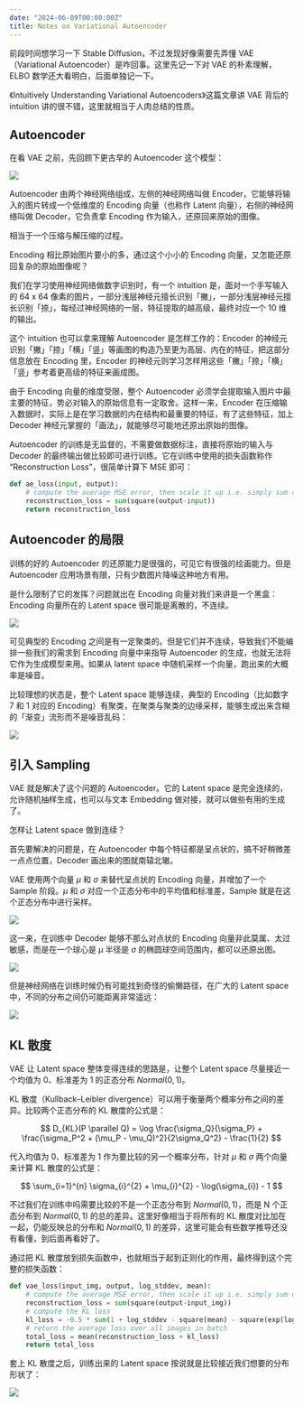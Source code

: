 ```yaml
---
date: "2024-06-09T00:00:00Z"
title: Notes on Variational Autoencoder
---
```


前段时间想学习一下 Stable Diffusion，不过发现好像需要先弄懂 VAE （Variational Autoencoder）是咋回事。这里先记一下对 VAE 的朴素理解，ELBO 数学还大看明白，后面单独记一下。

《Intuitively Understanding Variational Autoencoders》这篇文章讲 VAE 背后的 intuition 讲的很不错，这里就相当于人肉总结的性质。

## Autoencoder

在看 VAE 之前，先回顾下更古早的 Autoencoder 这个模型：

![](/images/2024-06-09-autoencoder.png)

Autoencoder 由两个神经网络组成，左侧的神经网络叫做 Encoder，它能够将输入的图片转成一个低维度的 Encoding 向量（也称作 Latent 向量），右侧的神经网络叫做 Decoder，它负责拿 Encoding 作为输入，还原回来原始的图像。

相当于一个压缩与解压缩的过程。

Encoding 相比原始图片要小的多，通过这个小小的 Encoding 向量，又怎能还原回复杂的原始图像呢？

我们在学习使用神经网络做数字识别时，有一个 intuition 是，面对一个手写输入的 64 x 64 像素的图片，一部分浅层神经元擅长识别「撇」，一部分浅层神经元擅长识别「捺」，每经过神经网络的一层，特征提取的越高级，最终对应一个 10 维的输出。

这个 intuition 也可以拿来理解 Autoencoder 是怎样工作的：Encoder 的神经元识别「撇」「捺」「横」「竖」等画图的构造乃至更为高层、内在的特征，把这部分信息放在 Encoding 里，Encoder 的神经元则学习怎样用这些「撇」「捺」「横」「竖」参考着更高级的特征来画成图。

由于 Encoding 向量的维度受限，整个 Autoencoder 必须学会提取输入图片中最主要的特征，势必对输入的原始信息有一定取舍。这样一来，Encoder 在压缩输入数据时，实际上是在学习数据的内在结构和最重要的特征，有了这些特征，加上 Decoder 神经元掌握的「画法」，就能够尽可能地还原出原始的图像。

Autoencoder 的训练是无监督的，不需要做数据标注，直接将原始的输入与 Decoder 的最终输出做比较即可进行训练。它在训练中使用的损失函数称作 “Reconstruction Loss”，很简单计算下 MSE 即可：

```python
def ae_loss(input, output):
	# compute the average MSE error, then scale it up i.e. simply sum on all axes
	reconstruction_loss = sum(square(output-input))
	return reconstruction_loss
```
## Autoencoder 的局限

训练的好的 Autoencoder 的还原能力是很强的，可见它有很强的绘画能力。但是 Autoencoder 应用场景有限，只有少数图片降噪这种地方有用。

是什么限制了它的发挥？问题就出在 Encoding 向量对我们来讲是一个黑盒：Encoding 向量所在的 Latent space 很可能是离散的，不连续。

![](/images/2024-06-06-autoencoder-latent.png)

可见典型的 Encoding 之间是有一定聚类的。但是它们并不连续，导致我们不能编排一些我们的需求到 Encoding 向量中来指导 Autoencoder 的生成，也就无法将它作为生成模型来用。如果从 latent space 中随机采样一个向量，跑出来的大概率是噪音。

比较理想的状态是，整个 Latent space 能够连续，典型的 Encoding（比如数字 7 和 1 对应的 Encoding）有聚类，在聚类与聚类的边缘采样，能够生成出来含糊的「渐变」流形而不是噪音乱码：

![](/images/2024-06-09-autoencoder-gen.png)

## 引入 Sampling

VAE 就是解决了这个问题的 Autoencoder。它的 Latent space 是完全连续的，允许随机抽样生成，也可以与文本 Embedding 做对接，就可以做些有用的生成了。

怎样让 Latent space 做到连续？

首先要解决的问题是，在 Autoencoder 中每个特征都是呈点状的，搞不好稍微差一点点位置，Decoder 画出来的图就南辕北辙。

VAE 使用两个向量 $\mu$ 和 $\sigma$ 来替代呈点状的 Encoding 向量，并增加了一个 Sample 阶段。$\mu$ 和 $\sigma$ 对应一个正态分布中的平均值和标准差，Sample 就是在这个正态分布中进行采样。

![](/images/2024-06-09-vae-sampling.png)

这一来，在训练中 Decoder 能够不那么对点状的 Encoding 向量非此莫属、太过敏感，而是在一个球心是 $\mu$ 半径是 $\sigma$ 的椭圆球空间范围内，都可以还原出图。

![](/images/2024-06-09-vae-norma.png)

但是神经网络在训练时候仍有可能找到奇怪的偷懒路径，在广大的 Latent space 中，不同的分布之间仍可能距离非常遥远：

![](/images/2024-06-09-vae-bad-distribution.png)

## KL 散度

VAE 让 Latent space 整体变得连续的思路是，让整个 Latent space 尽量接近一个均值为 0、标准差为 1 的正态分布 $Normal(0, 1)$。

KL 散度（Kullback–Leibler divergence）可以用于衡量两个概率分布之间的差异。比较两个正态分布的 KL 散度的公式是：

$$
D_{KL}(P \parallel Q) = \log \frac{\sigma_Q}{\sigma_P} + \frac{\sigma_P^2 + (\mu_P - \mu_Q)^2}{2\sigma_Q^2} - \frac{1}{2}
$$

代入均值为 0、标准差为 1 作为要比较的另一个概率分布，针对 $\mu$ 和 $\sigma$ 两个向量来计算 KL 散度的公式是：

$$
\sum_{i=1}^{n} \sigma_{i}^{2} + \mu_{i}^{2} - \log(\sigma_{i}) - 1
$$

不过我们在训练中吗需要比较的不是一个正态分布到 $Normal(0, 1)$，而是 N 个正态分布到 $Normal(0,1)$ 的总的差异。这里好像相当于将所有的 KL 散度对比加在一起，仍能反映总的分布和 $Normal(0, 1)$ 的差异，这里可能会有些数学推导还没有看懂，到后面再看好了。

通过把 KL 散度放到损失函数中，也就相当于起到正则化的作用，最终得到这个完整的损失函数：

```python
def vae_loss(input_img, output, log_stddev, mean):
	# compute the average MSE error, then scale it up i.e. simply sum on all axes
	reconstruction_loss = sum(square(output-input_img))
	# compute the KL loss
	kl_loss = -0.5 * sum(1 + log_stddev - square(mean) - square(exp(log_stddev)), axis=-1)
	# return the average loss over all images in batch
	total_loss = mean(reconstruction_loss + kl_loss)
	return total_loss
```

套上 KL 散度之后，训练出来的 Latent space 按说就是比较接近我们想要的分布形状了：

![](/images/2024-06-09-vae-expected.png)